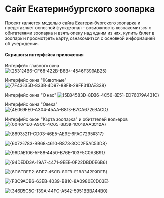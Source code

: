 # Сайт Екатеринбургского зоопарка
Проект является моделью сайта Екатеринбургского зоопарка и представляет основной функционал - возможность познакомиться с обитателями зоопарка и взять опеку над одним из них, купить билет в зоопарк и просмотреть карту, ознакомиться с основной информацией об учерждении. 

#### Скришоты интерфейса приложения

Интерфейс главного окна
![{253124B6-CF68-422B-B8B4-4546F399AB25}](https://github.com/user-attachments/assets/f5b086f4-6926-4def-b024-3ee8e9051fc0)

Интерфейс окна "Животные"
![{7F43635D-833B-4D97-88FB-29FF31DAE338}](https://github.com/user-attachments/assets/c2f2c177-abae-4417-88d7-191857fc8f7c)

Интерфейс окна "О нас"
![{5B84583D-8DB6-4C56-8E51-ED76079A431C}](https://github.com/user-attachments/assets/511815da-2455-42f3-ad53-2225f8c3e2d1)

Интерфейс окна "Опека"
![{4E069FE0-A304-45AA-B81B-B7CA6726BACD}](https://github.com/user-attachments/assets/8e115ad6-33a4-411b-9ddf-6c35a14bcf4d)

Интерфейс окон "Карта зоопарка" и обитателей вольеров
![{004071E0-A9C0-4C65-8B3B-1C019AA3C12A}](https://github.com/user-attachments/assets/c837c832-fb91-452d-bc50-6244fe20d4f0)

![{88935211-CD03-46E5-AE9E-6FAC72958317}](https://github.com/user-attachments/assets/b6971075-b15f-4065-921a-d845c507489e)

![{60726783-BB68-4610-B873-3CC2F5AD53D8}](https://github.com/user-attachments/assets/04bed312-846e-452d-9289-65992ada7669)

![{96DAE106-5F88-4450-B76B-103F5C0ABB91}](https://github.com/user-attachments/assets/53249804-0db1-4987-9d0b-621b36f159c1)

![{94DEDD3A-19A7-4471-9EEE-0F22DBDDE6B6}](https://github.com/user-attachments/assets/c8ad9eba-0314-46e8-9070-8477511aac04)

![{6C6CBEE2-6DF7-45CB-80F8-E188342E9DFB}](https://github.com/user-attachments/assets/57ea94f6-20dd-457f-aff2-aad634bb2dd4)

![{F3C9ACB6-63EB-4039-B81C-8A0980ECD03E}](https://github.com/user-attachments/assets/d1a513d1-b012-4c44-9835-dfbbac522d22)

![{346D5C5C-139A-44FC-A542-5951BBBA44B0}](https://github.com/user-attachments/assets/4f0fa80c-b7bd-4ae4-8839-285d0ccfe12d)
